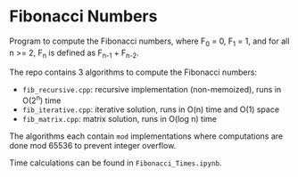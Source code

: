 # Fibonacci Numbers

Program to compute the Fibonacci numbers, where F<sub>0</sub> = 0, F<sub>1</sub> = 1, and for all n >= 2, F<sub>n</sub> is defined as F<sub>n-1</sub> + F<sub>n-2</sub>.

The repo contains 3 algorithms to compute the Fibonacci numbers:
- `fib_recursive.cpp`: recursive implementation (non-memoized), runs in O(2<sup>n</sup>) time
- `fib_iterative.cpp`: iterative solution, runs in O(n) time and O(1) space
- `fib_matrix.cpp`: matrix solution, runs in O(log n) time

The algorithms each contain `mod` implementations where computations are done mod 65536 to prevent integer overflow.

Time calculations can be found in `Fibonacci_Times.ipynb`.
